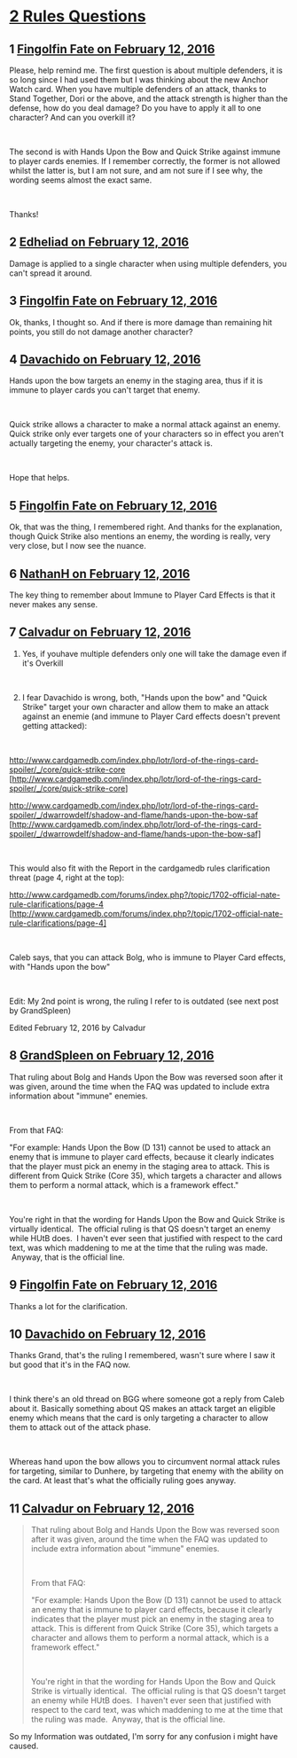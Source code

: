 # [2 Rules Questions](https://community.fantasyflightgames.com/topic/202316-2-rules-questions/)

## 1 [Fingolfin Fate on February 12, 2016](https://community.fantasyflightgames.com/topic/202316-2-rules-questions/?do=findComment&comment=2048085)

Please, help remind me. The first question is about multiple defenders, it is so long since I had used them but I was thinking about the new Anchor Watch card. When you have multiple defenders of an attack, thanks to Stand Together, Dori or the above, and the attack strength is higher than the defense, how do you deal damage? Do you have to apply it all to one character? And can you overkill it?

 

The second is with Hands Upon the Bow and Quick Strike against immune to player cards enemies. If I remember correctly, the former is not allowed whilst the latter is, but I am not sure, and am not sure if I see why, the wording seems almost the exact same.

 

Thanks!

## 2 [Edheliad on February 12, 2016](https://community.fantasyflightgames.com/topic/202316-2-rules-questions/?do=findComment&comment=2048133)

Damage is applied to a single character when using multiple defenders, you can't spread it around.

## 3 [Fingolfin Fate on February 12, 2016](https://community.fantasyflightgames.com/topic/202316-2-rules-questions/?do=findComment&comment=2048180)

Ok, thanks, I thought so. And if there is more damage than remaining hit points, you still do not damage another character?

## 4 [Davachido on February 12, 2016](https://community.fantasyflightgames.com/topic/202316-2-rules-questions/?do=findComment&comment=2048251)

Hands upon the bow targets an enemy in the staging area, thus if it is immune to player cards you can't target that enemy.

 

Quick strike allows a character to make a normal attack against an enemy. Quick strike only ever targets one of your characters so in effect you aren't actually targeting the enemy, your character's attack is.

 

Hope that helps.

## 5 [Fingolfin Fate on February 12, 2016](https://community.fantasyflightgames.com/topic/202316-2-rules-questions/?do=findComment&comment=2048283)

Ok, that was the thing, I remembered right. And thanks for the explanation, though Quick Strike also mentions an enemy, the wording is really, very very close, but I now see the nuance.

## 6 [NathanH on February 12, 2016](https://community.fantasyflightgames.com/topic/202316-2-rules-questions/?do=findComment&comment=2048289)

The key thing to remember about Immune to Player Card Effects is that it never makes any sense.

## 7 [Calvadur on February 12, 2016](https://community.fantasyflightgames.com/topic/202316-2-rules-questions/?do=findComment&comment=2048334)

1. Yes, if youhave multiple defenders only one will take the damage even if it's Overkill 

 

2. I fear Davachido is wrong, both, "Hands upon the bow" and "Quick Strike" target your own character and allow them to make an attack against an enemie (and immune to Player Card effects doesn't prevent getting attacked):

 

http://www.cardgamedb.com/index.php/lotr/lord-of-the-rings-card-spoiler/_/core/quick-strike-core [http://www.cardgamedb.com/index.php/lotr/lord-of-the-rings-card-spoiler/_/core/quick-strike-core]



http://www.cardgamedb.com/index.php/lotr/lord-of-the-rings-card-spoiler/_/dwarrowdelf/shadow-and-flame/hands-upon-the-bow-saf [http://www.cardgamedb.com/index.php/lotr/lord-of-the-rings-card-spoiler/_/dwarrowdelf/shadow-and-flame/hands-upon-the-bow-saf]

 

This would also fit with the Report in the cardgamedb rules clarification threat (page 4, right at the top):



http://www.cardgamedb.com/forums/index.php?/topic/1702-official-nate-rule-clarifications/page-4 [http://www.cardgamedb.com/forums/index.php?/topic/1702-official-nate-rule-clarifications/page-4]

 

Caleb says, that you can attack Bolg, who is immune to Player Card effects, with "Hands upon the bow"

 

Edit: My 2nd point is wrong, the ruling I refer to is outdated (see next post by GrandSpleen)

Edited February 12, 2016 by Calvadur

## 8 [GrandSpleen on February 12, 2016](https://community.fantasyflightgames.com/topic/202316-2-rules-questions/?do=findComment&comment=2048454)

That ruling about Bolg and Hands Upon the Bow was reversed soon after it was given, around the time when the FAQ was updated to include extra information about "immune" enemies.  

 

From that FAQ:

"For example: Hands Upon the Bow (D 131) cannot be used to attack an enemy that is immune to player card effects, because it clearly indicates that the player must pick an enemy in the staging area to attack. This is different from Quick Strike (Core 35), which targets a character and allows them to perform a normal attack, which is a framework effect."

 

You're right in that the wording for Hands Upon the Bow and Quick Strike is virtually identical.  The official ruling is that QS doesn't target an enemy while HUtB does.  I haven't ever seen that justified with respect to the card text, was which maddening to me at the time that the ruling was made.  Anyway, that is the official line.

## 9 [Fingolfin Fate on February 12, 2016](https://community.fantasyflightgames.com/topic/202316-2-rules-questions/?do=findComment&comment=2048467)

Thanks a lot for the clarification.

## 10 [Davachido on February 12, 2016](https://community.fantasyflightgames.com/topic/202316-2-rules-questions/?do=findComment&comment=2049044)

Thanks Grand, that's the ruling I remembered, wasn't sure where I saw it but good that it's in the FAQ now.

 

I think there's an old thread on BGG where someone got a reply from Caleb about it. Basically something about QS makes an attack target an eligible enemy which means that the card is only targeting a character to allow them to attack out of the attack phase.

 

Whereas hand upon the bow allows you to circumvent normal attack rules for targeting, similar to Dunhere, by targeting that enemy with the ability on the card. At least that's what the officially ruling goes anyway.

## 11 [Calvadur on February 12, 2016](https://community.fantasyflightgames.com/topic/202316-2-rules-questions/?do=findComment&comment=2049195)

> That ruling about Bolg and Hands Upon the Bow was reversed soon after it was given, around the time when the FAQ was updated to include extra information about "immune" enemies.  
> 
>  
> 
> From that FAQ:
> 
> "For example: Hands Upon the Bow (D 131) cannot be used to attack an enemy that is immune to player card effects, because it clearly indicates that the player must pick an enemy in the staging area to attack. This is different from Quick Strike (Core 35), which targets a character and allows them to perform a normal attack, which is a framework effect."
> 
>  
> 
> You're right in that the wording for Hands Upon the Bow and Quick Strike is virtually identical.  The official ruling is that QS doesn't target an enemy while HUtB does.  I haven't ever seen that justified with respect to the card text, was which maddening to me at the time that the ruling was made.  Anyway, that is the official line.

So my Information was outdated, I'm sorry for any confusion i might have caused.

